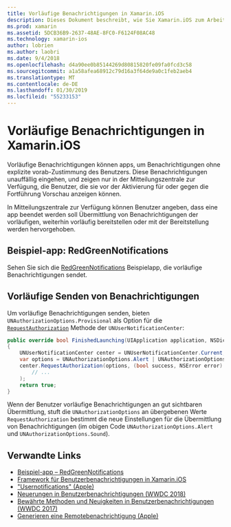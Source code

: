 ```yaml
---
title: Vorläufige Benachrichtigungen in Xamarin.iOS
description: Dieses Dokument beschreibt, wie Sie Xamarin.iOS zum Arbeiten mit vorläufigen Benachrichtigungen zu verwenden. Vorläufige Benachrichtigungen, eingeführt in iOS 12, können Anwendungen ohne explizite Benutzerberechtigungen quiet Benachrichtigungen.
ms.prod: xamarin
ms.assetid: 5DCB36B9-2637-48AE-8FC0-F6124F08AC48
ms.technology: xamarin-ios
author: lobrien
ms.author: laobri
ms.date: 9/4/2018
ms.openlocfilehash: d4a90ee0b85144269d80815820fe09fa0fcd3c58
ms.sourcegitcommit: a1a58afea68912c79d16a3f64de9a0c1feb2aeb4
ms.translationtype: MT
ms.contentlocale: de-DE
ms.lasthandoff: 01/30/2019
ms.locfileid: "55233153"
---
```

# <a name="provisional-notifications-in-xamarinios"></a>Vorläufige Benachrichtigungen in Xamarin.iOS

Vorläufige Benachrichtigungen können apps, um Benachrichtigungen ohne explizite vorab-Zustimmung des Benutzers. Diese Benachrichtigungen unauffällig eingehen, und zeigen nur in der Mitteilungszentrale zur Verfügung, die Benutzer, die sie vor der Aktivierung für oder gegen die Fortführung Vorschau anzeigen können.

In Mitteilungszentrale zur Verfügung können Benutzer angeben, dass eine app beendet werden soll Übermittlung von Benachrichtigungen der vorläufigen, weiterhin vorläufig bereitstellen oder mit der Bereitstellung werden hervorgehoben.

## <a name="sample-app-redgreennotifications"></a>Beispiel-app: RedGreenNotifications

Sehen Sie sich die [RedGreenNotifications](https://developer.xamarin.com/samples/monotouch/iOS12/RedGreenNotifications) Beispielapp, die vorläufige Benachrichtigungen sendet.

## <a name="sending-provisional-notifications"></a>Vorläufige Senden von Benachrichtigungen

Um vorläufige Benachrichtigungen senden, bieten `UNAuthorizationOptions.Provisional` als Option für die [`RequestAuthorization`](xref:UserNotifications.UNUserNotificationCenter.RequestAuthorization*)
Methode der `UNUserNotificationCenter`:

```csharp
public override bool FinishedLaunching(UIApplication application, NSDictionary launchOptions)
{
    UNUserNotificationCenter center = UNUserNotificationCenter.Current;
    var options = UNAuthorizationOptions.Alert | UNAuthorizationOptions.Sound | UNAuthorizationOptions.Provisional;
    center.RequestAuthorization(options, (bool success, NSError error) => {
        // ...
    );
    return true;
}
```

Wenn der Benutzer vorläufige Benachrichtigungen an gut sichtbaren Übermittlung, stuft die `UNAuthorizationOptions` an übergebenen Werte `RequestAuthorization` bestimmt die neue Einstellungen für die Übermittlung von Benachrichtigungen (im obigen Code `UNAuthorizationOptions.Alert` und `UNAuthorizationOptions.Sound`).

## <a name="related-links"></a>Verwandte Links

- [Beispiel-app – RedGreenNotifications](https://developer.xamarin.com/samples/monotouch/iOS12/RedGreenNotifications)
- [Framework für Benutzerbenachrichtigungen in Xamarin.iOS](~/ios/platform/user-notifications/index.md)
- ["Usernotifications" (Apple)](https://developer.apple.com/documentation/usernotifications?language=objc)
- [Neuerungen in Benutzerbenachrichtigungen (WWDC 2018)](https://developer.apple.com/videos/play/wwdc2018/710/)
- [Bewährte Methoden und Neuigkeiten in Benutzerbenachrichtigungen (WWDC 2017)](https://developer.apple.com/videos/play/wwdc2017/708/)
- [Generieren eine Remotebenachrichtigung (Apple)](https://developer.apple.com/documentation/usernotifications/setting_up_a_remote_notification_server/generating_a_remote_notification)
